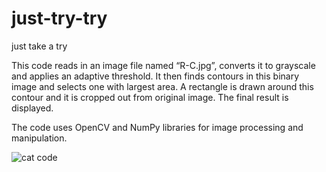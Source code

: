 # just-try-try
just take a try

This code reads in an image file named “R-C.jpg”, converts it to grayscale and applies an adaptive threshold. It then finds contours in this binary image and selects one with largest area. A rectangle is drawn around this contour and it is cropped out from original image. The final result is displayed.

The code uses OpenCV and NumPy libraries for image processing and manipulation.

![cat code](https://media.giphy.com/media/3oKIPnAiaMCws8nOsE/giphy.gif)
